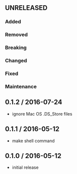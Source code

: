 UNRELEASED
----------

### Added

### Removed

### Breaking

### Changed

### Fixed

### Maintenance


0.1.2 / 2016-07-24
------------------
- ignore Mac OS .DS_Store files


0.1.1 / 2016-05-12
------------------
- make shell command


0.1.0 / 2016-05-12
------------------
- initial release

